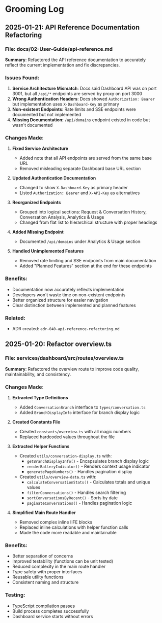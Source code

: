 # Grooming Log

## 2025-01-21: API Reference Documentation Refactoring

### File: docs/02-User-Guide/api-reference.md

**Summary**: Refactored the API reference documentation to accurately reflect the current implementation and fix discrepancies.

### Issues Found:

1. **Service Architecture Mismatch**: Docs said Dashboard API was on port 3001, but all `/api/*` endpoints are served by proxy on port 3000
2. **Wrong Authentication Headers**: Docs showed `Authorization: Bearer` but implementation uses `X-Dashboard-Key` as primary
3. **Non-existent Endpoints**: Rate limits and SSE endpoints were documented but not implemented
4. **Missing Documentation**: `/api/domains` endpoint existed in code but wasn't documented

### Changes Made:

1. **Fixed Service Architecture**
   - Added note that all API endpoints are served from the same base URL
   - Removed misleading separate Dashboard base URL section

2. **Updated Authentication Documentation**
   - Changed to show `X-Dashboard-Key` as primary header
   - Listed `Authorization: Bearer` and `X-API-Key` as alternatives

3. **Reorganized Endpoints**
   - Grouped into logical sections: Request & Conversation History, Conversation Analysis, Analytics & Usage
   - Changed from flat list to hierarchical structure with proper headings

4. **Added Missing Endpoint**
   - Documented `/api/domains` under Analytics & Usage section

5. **Handled Unimplemented Features**
   - Removed rate limiting and SSE endpoints from main documentation
   - Added "Planned Features" section at the end for these endpoints

### Benefits:

- Documentation now accurately reflects implementation
- Developers won't waste time on non-existent endpoints
- Better organized structure for easier navigation
- Clear distinction between implemented and planned features

### Related:

- ADR created: `adr-040-api-reference-refactoring.md`

## 2025-01-20: Refactor overview.ts

### File: services/dashboard/src/routes/overview.ts

**Summary**: Refactored the overview route to improve code quality, maintainability, and consistency.

### Changes Made:

1. **Extracted Type Definitions**
   - Added `ConversationBranch` interface to `types/conversation.ts`
   - Added `BranchDisplayInfo` interface for branch display logic

2. **Created Constants File**
   - Created `constants/overview.ts` with all magic numbers
   - Replaced hardcoded values throughout the file

3. **Extracted Helper Functions**
   - Created `utils/conversation-display.ts` with:
     - `getBranchDisplayInfo()` - Encapsulates branch display logic
     - `renderBatteryIndicator()` - Renders context usage indicator
     - `generatePageNumbers()` - Handles pagination display
   - Created `utils/overview-data.ts` with:
     - `calculateConversationStats()` - Calculates totals and unique values
     - `filterConversations()` - Handles search filtering
     - `sortConversationsByRecent()` - Sorts by date
     - `paginateConversations()` - Handles pagination logic

4. **Simplified Main Route Handler**
   - Removed complex inline IIFE blocks
   - Replaced inline calculations with helper function calls
   - Made the code more readable and maintainable

### Benefits:

- Better separation of concerns
- Improved testability (functions can be unit tested)
- Reduced complexity in the main route handler
- Type safety with proper interfaces
- Reusable utility functions
- Consistent naming and structure

### Testing:

- TypeScript compilation passes
- Build process completes successfully
- Dashboard service starts without errors
